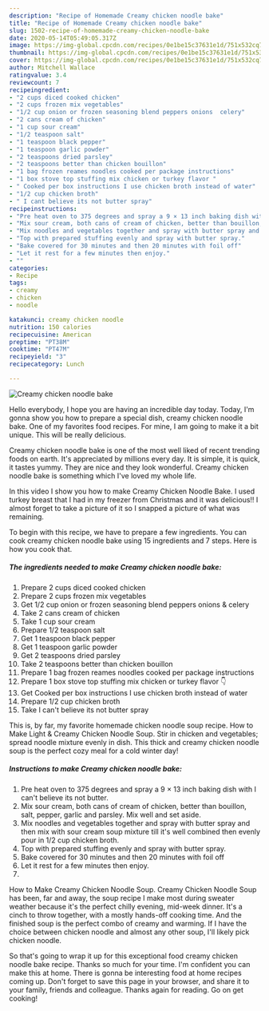 ```yaml
---
description: "Recipe of Homemade Creamy chicken noodle bake"
title: "Recipe of Homemade Creamy chicken noodle bake"
slug: 1502-recipe-of-homemade-creamy-chicken-noodle-bake
date: 2020-05-14T05:49:05.317Z
image: https://img-global.cpcdn.com/recipes/0e1be15c37631e1d/751x532cq70/creamy-chicken-noodle-bake-recipe-main-photo.jpg
thumbnail: https://img-global.cpcdn.com/recipes/0e1be15c37631e1d/751x532cq70/creamy-chicken-noodle-bake-recipe-main-photo.jpg
cover: https://img-global.cpcdn.com/recipes/0e1be15c37631e1d/751x532cq70/creamy-chicken-noodle-bake-recipe-main-photo.jpg
author: Mitchell Wallace
ratingvalue: 3.4
reviewcount: 7
recipeingredient:
- "2 cups diced cooked chicken"
- "2 cups frozen mix vegetables"
- "1/2 cup onion or frozen seasoning blend peppers onions  celery"
- "2 cans cream of chicken"
- "1 cup sour cream"
- "1/2 teaspoon salt"
- "1 teaspoon black pepper"
- "1 teaspoon garlic powder"
- "2 teaspoons dried parsley"
- "2 teaspoons better than chicken bouillon"
- "1 bag frozen reames noodles cooked per package instructions"
- "1 box stove top stuffing mix chicken or turkey flavor "
- " Cooked per box instructions I use chicken broth instead of water"
- "1/2 cup chicken broth"
- " I cant believe its not butter spray"
recipeinstructions:
- "Pre heat oven to 375 degrees and spray a 9 × 13 inch baking dish with I can&#39;t believe its not butter."
- "Mix sour cream, both cans of cream of chicken, better than bouillon, salt, pepper, garlic and parsley. Mix well and set aside."
- "Mix noodles and vegetables together and spray with butter spray and then mix with sour cream soup mixture till it&#39;s well combined then evenly pour in 1/2 cup chicken broth."
- "Top with prepared stuffing evenly and spray with butter spray."
- "Bake covered for 30 minutes and then 20 minutes with foil off"
- "Let it rest for a few minutes then enjoy."
- ""
categories:
- Recipe
tags:
- creamy
- chicken
- noodle

katakunci: creamy chicken noodle 
nutrition: 150 calories
recipecuisine: American
preptime: "PT38M"
cooktime: "PT47M"
recipeyield: "3"
recipecategory: Lunch

---
```



![Creamy chicken noodle bake](https://img-global.cpcdn.com/recipes/0e1be15c37631e1d/751x532cq70/creamy-chicken-noodle-bake-recipe-main-photo.jpg)

Hello everybody, I hope you are having an incredible day today. Today, I'm gonna show you how to prepare a special dish, creamy chicken noodle bake. One of my favorites food recipes. For mine, I am going to make it a bit unique. This will be really delicious.

Creamy chicken noodle bake is one of the most well liked of recent trending foods on earth. It's appreciated by millions every day. It is simple, it is quick, it tastes yummy. They are nice and they look wonderful. Creamy chicken noodle bake is something which I've loved my whole life.

In this video I show you how to make Creamy Chicken Noodle Bake. I used turkey breast that I had in my freezer from Christmas and it was delicious!! I almost forget to take a picture of it so I snapped a picture of what was remaining.


To begin with this recipe, we have to prepare a few ingredients. You can cook creamy chicken noodle bake using 15 ingredients and 7 steps. Here is how you cook that.

<!--inarticleads1-->

##### The ingredients needed to make Creamy chicken noodle bake:

1. Prepare 2 cups diced cooked chicken
1. Prepare 2 cups frozen mix vegetables
1. Get 1/2 cup onion or frozen seasoning blend peppers onions &amp; celery
1. Take 2 cans cream of chicken
1. Take 1 cup sour cream
1. Prepare 1/2 teaspoon salt
1. Get 1 teaspoon black pepper
1. Get 1 teaspoon garlic powder
1. Get 2 teaspoons dried parsley
1. Take 2 teaspoons better than chicken bouillon
1. Prepare 1 bag frozen reames noodles cooked per package instructions
1. Prepare 1 box stove top stuffing mix chicken or turkey flavor 👇
1. Get  Cooked per box instructions I use chicken broth instead of water
1. Prepare 1/2 cup chicken broth
1. Take  I can&#39;t believe its not butter spray


This is, by far, my favorite homemade chicken noodle soup recipe. How to Make Light &amp; Creamy Chicken Noodle Soup. Stir in chicken and vegetables; spread noodle mixture evenly in dish. This thick and creamy chicken noodle soup is the perfect cozy meal for a cold winter day! 

<!--inarticleads2-->

##### Instructions to make Creamy chicken noodle bake:

1. Pre heat oven to 375 degrees and spray a 9 × 13 inch baking dish with I can&#39;t believe its not butter.
1. Mix sour cream, both cans of cream of chicken, better than bouillon, salt, pepper, garlic and parsley. Mix well and set aside.
1. Mix noodles and vegetables together and spray with butter spray and then mix with sour cream soup mixture till it&#39;s well combined then evenly pour in 1/2 cup chicken broth.
1. Top with prepared stuffing evenly and spray with butter spray.
1. Bake covered for 30 minutes and then 20 minutes with foil off
1. Let it rest for a few minutes then enjoy.
1. 


How to Make Creamy Chicken Noodle Soup. Creamy Chicken Noodle Soup has been, far and away, the soup recipe I make most during sweater weather because it&#39;s the perfect chilly evening, mid-week dinner. It&#39;s a cinch to throw together, with a mostly hands-off cooking time. And the finished soup is the perfect combo of creamy and warming. If I have the choice between chicken noodle and almost any other soup, I&#39;ll likely pick chicken noodle. 

So that's going to wrap it up for this exceptional food creamy chicken noodle bake recipe. Thanks so much for your time. I'm confident you can make this at home. There is gonna be interesting food at home recipes coming up. Don't forget to save this page in your browser, and share it to your family, friends and colleague. Thanks again for reading. Go on get cooking!
